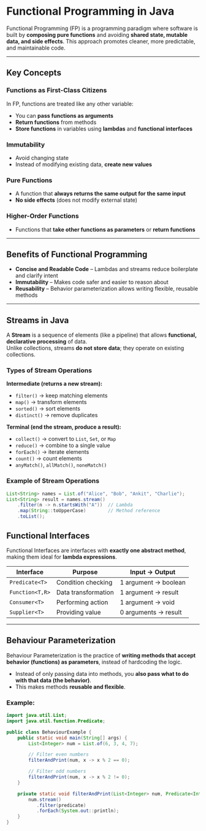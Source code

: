 # Functional Programming in Java

Functional Programming (FP) is a programming paradigm where software is built by **composing pure functions** and avoiding **shared state, mutable data, and side effects**. This approach promotes cleaner, more predictable, and maintainable code.

---

## Key Concepts

### Functions as First-Class Citizens
In FP, functions are treated like any other variable:
- You can **pass functions as arguments**  
- **Return functions** from methods  
- **Store functions** in variables using **lambdas** and **functional interfaces**

### Immutability
- Avoid changing state  
- Instead of modifying existing data, **create new values**

### Pure Functions
- A function that **always returns the same output for the same input**  
- **No side effects** (does not modify external state)

### Higher-Order Functions
- Functions that **take other functions as parameters** or **return functions**

---

## Benefits of Functional Programming
- **Concise and Readable Code** – Lambdas and streams reduce boilerplate and clarify intent  
- **Immutability** – Makes code safer and easier to reason about  
- **Reusability** – Behavior parameterization allows writing flexible, reusable methods

---

## Streams in Java
A **Stream** is a sequence of elements (like a pipeline) that allows **functional, declarative processing** of data.  
Unlike collections, streams **do not store data**; they operate on existing collections.

### Types of Stream Operations

**Intermediate (returns a new stream):**
- `filter()` → keep matching elements  
- `map()` → transform elements  
- `sorted()` → sort elements  
- `distinct()` → remove duplicates  

**Terminal (end the stream, produce a result):**
- `collect()` → convert to `List`, `Set`, or `Map`  
- `reduce()` → combine to a single value  
- `forEach()` → iterate elements  
- `count()` → count elements  
- `anyMatch()`, `allMatch()`, `noneMatch()`

### Example of Stream Operations
```java
List<String> names = List.of("Alice", "Bob", "Ankit", "Charlie");
List<String> result = names.stream()
    .filter(n -> n.startsWith("A"))  // Lambda
    .map(String::toUpperCase)        // Method reference
    .toList(); 
```

## Functional Interfaces

Functional Interfaces are interfaces with **exactly one abstract method**, making them ideal for **lambda expressions**.

| Interface        | Purpose                 | Input → Output           |
|-----------------|------------------------|-------------------------|
| `Predicate<T>`   | Condition checking      | 1 argument → boolean    |
| `Function<T,R>`  | Data transformation     | 1 argument → result     |
| `Consumer<T>`    | Performing action       | 1 argument → void       |
| `Supplier<T>`    | Providing value         | 0 arguments → result    |

---

## Behaviour Parameterization

Behaviour Parameterization is the practice of **writing methods that accept behavior (functions) as parameters**, instead of hardcoding the logic.  
- Instead of only passing data into methods, you **also pass what to do with that data (the behavior)**.  
- This makes methods **reusable and flexible**.

### Example:

```java
import java.util.List;
import java.util.function.Predicate;

public class BehaviourExample {
    public static void main(String[] args) {
        List<Integer> num = List.of(6, 3, 4, 7);

        // Filter even numbers
        filterAndPrint(num, x -> x % 2 == 0);

        // Filter odd numbers
        filterAndPrint(num, x -> x % 2 != 0);
    }

    private static void filterAndPrint(List<Integer> num, Predicate<Integer> predicate) {
        num.stream()
           .filter(predicate)
           .forEach(System.out::println);
    }
}
```